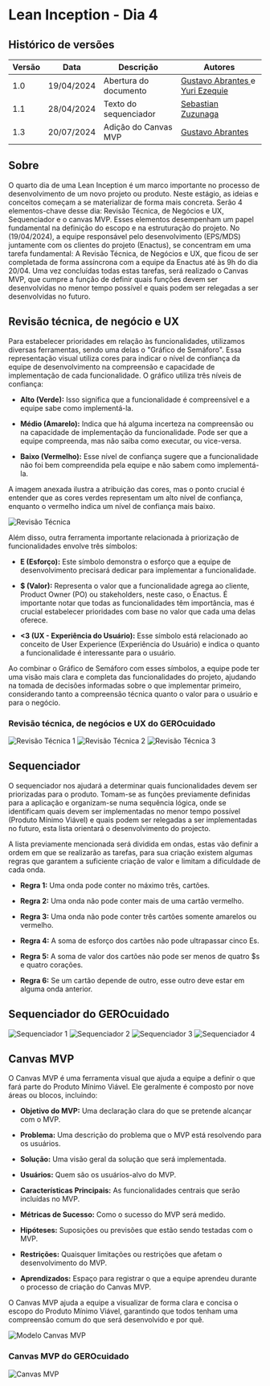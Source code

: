 # Lean Inception - Dia 4

## Histórico de versões

| Versão | Data       | Descrição | Autores |
| ------ | ---------- | --------- | ------- |
| 1.0    | 19/04/2024 | Abertura do documento | [Gustavo Abrantes ](https://github.com/GustaaSZ) e [Yuri Ezequie ](https://github.com/Yuri57Ezequiel)|
| 1.1    | 28/04/2024 | Texto do sequenciador | [Sebastian Zuzunaga](https://github.com/sebazac332)|
| 1.3    | 20/07/2024 | Adição do Canvas MVP | [Gustavo Abrantes ](https://github.com/GustaaSZ)|

## Sobre

O quarto dia de uma Lean Inception é um marco importante no processo de desenvolvimento de um novo projeto ou produto. Neste estágio, as ideias e conceitos começam a se materializar de forma mais concreta. Serão 4 elementos-chave desse dia: Revisão Técnica, de Negócios e UX, Sequenciador e o canvas MVP. Esses elementos desempenham um papel fundamental na definição do escopo e na estruturação do projeto. No (19/04/2024), a equipe responsável pelo desenvolvimento (EPS/MDS) juntamente com os clientes do projeto (Enactus), se concentram em uma tarefa fundamental: A Revisão Técnica, de Negócios e UX, que ficou de ser completada de forma assíncrona com a equipe da Enactus até às 9h do dia 20/04. Uma vez concluídas todas estas tarefas, será realizado o Canvas MVP, que cumpre a função de definir quais funções devem ser desenvolvidas no menor tempo possível e quais podem ser relegadas a ser desenvolvidas no futuro.
<!-- e o Canvas MVP -->

## Revisão técnica, de negócio e UX
Para estabelecer prioridades em relação às funcionalidades, utilizamos diversas ferramentas, sendo uma delas o "Gráfico de Semáforo". Essa representação visual utiliza cores para indicar o nível de confiança da equipe de desenvolvimento na compreensão e capacidade de implementação de cada funcionalidade. O gráfico utiliza três níveis de confiança:

* **Alto (Verde):** Isso significa que a funcionalidade é compreensível e a equipe sabe como implementá-la.

* **Médio (Amarelo):** Indica que há alguma incerteza na compreensão ou na capacidade de implementação da funcionalidade. Pode ser que a equipe compreenda, mas não saiba como executar, ou vice-versa.

* **Baixo (Vermelho):** Esse nível de confiança sugere que a funcionalidade não foi bem compreendida pela equipe e não sabem como implementá-la.

A imagem anexada ilustra a atribuição das cores, mas o ponto crucial é entender que as cores verdes representam um alto nível de confiança, enquanto o vermelho indica um nível de confiança mais baixo.

![Revisão Técnica](../assets/revisao_tecnica.png)

Além disso, outra ferramenta importante relacionada à priorização de funcionalidades envolve três símbolos:

* **E (Esforço):** Este símbolo demonstra o esforço que a equipe de desenvolvimento precisará dedicar para implementar a funcionalidade.

* **$ (Valor):** Representa o valor que a funcionalidade agrega ao cliente, Product Owner (PO) ou stakeholders, neste caso, o Enactus. É importante notar que todas as funcionalidades têm importância, mas é crucial estabelecer prioridades com base no valor que cada uma delas oferece.

* **<3 (UX - Experiência do Usuário):** Esse símbolo está relacionado ao conceito de User Experience (Experiência do Usuário) e indica o quanto a funcionalidade é interessante para o usuário.

Ao combinar o Gráfico de Semáforo com esses símbolos, a equipe pode ter uma visão mais clara e completa das funcionalidades do projeto, ajudando na tomada de decisões informadas sobre o que implementar primeiro, considerando tanto a compreensão técnica quanto o valor para o usuário e para o negócio.

### Revisão técnica, de negócios e UX do GEROcuidado
![Revisão Técnica 1](../assets/RevisaoT_1.PNG)
![Revisão Técnica 2](../assets/RevisaoT_2.PNG)
![Revisão Técnica 3](../assets/RevisaoT_3.PNG)

## Sequenciador
O sequenciador nos ajudará a determinar quais funcionalidades devem ser priorizadas para o produto. Tomam-se as funções previamente definidas para a aplicação e organizam-se numa sequência lógica, onde se identificam quais devem ser implementadas no menor tempo possível (Produto Mínimo Viável) e quais podem ser relegadas a ser implementadas no futuro, esta lista orientará o desenvolvimento do projecto.

A lista previamente mencionada será dividida em ondas, estas vão definir a ordem em que se realizarão as tarefas, para sua criação existem algumas regras que garantem a suficiente criação de valor e limitam a dificuldade de cada onda. 

* **Regra 1:** Uma onda pode conter no máximo três, cartões.

* **Regra 2:** Uma onda não pode conter mais de uma cartão vermelho.

* **Regra 3:** Uma onda não pode conter três cartões somente amarelos ou vermelho.

* **Regra 4:** A soma de esforço dos cartões não pode ultrapassar cinco Es.

* **Regra 5:** A soma de valor dos cartões não pode ser menos de quatro $s e quatro corações.

* **Regra 6:** Se um cartão depende de outro, esse outro deve estar em alguma onda anterior.

## Sequenciador do GEROcuidado
![Sequenciador 1](../assets/seq1.PNG)
![Sequenciador 2](../assets/seq2.PNG)
![Sequenciador 3](../assets/seq3.PNG)
![Sequenciador 4](../assets/seq4.PNG)

## Canvas MVP

O Canvas MVP é uma ferramenta visual que ajuda a equipe a definir o que fará parte do Produto Mínimo Viável. Ele geralmente é composto por nove áreas ou blocos, incluindo:

- **Objetivo do MVP:** Uma declaração clara do que se pretende alcançar com o MVP.

- **Problema:** Uma descrição do problema que o MVP está resolvendo para os usuários.

- **Solução:** Uma visão geral da solução que será implementada.

- **Usuários:** Quem são os usuários-alvo do MVP.

- **Características Principais:** As funcionalidades centrais que serão incluídas no MVP.

- **Métricas de Sucesso:** Como o sucesso do MVP será medido.

- **Hipóteses:** Suposições ou previsões que estão sendo testadas com o MVP.

- **Restrições:** Quaisquer limitações ou restrições que afetam o desenvolvimento do MVP.

- **Aprendizados:** Espaço para registrar o que a equipe aprendeu durante o processo de criação do Canvas MVP.

O Canvas MVP ajuda a equipe a visualizar de forma clara e concisa o escopo do Produto Mínimo Viável, garantindo que todos tenham uma compreensão comum do que será desenvolvido e por quê.

![Modelo Canvas MVP](../assets/Model_Canva-MVP.png)

### Canvas MVP do GEROcuidado

![Canvas MVP](../assets/Canva_MVP.png)